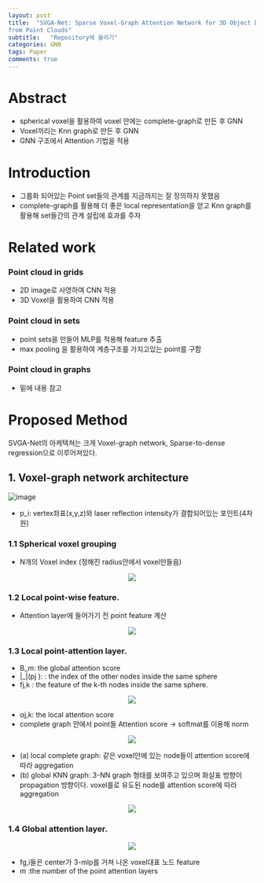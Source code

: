 ```yaml
---
layout: post
title:  "SVGA-Net: Sparse Voxel-Graph Attention Network for 3D Object Detection
from Point Clouds"
subtitle:   "Repository에 올리기"
categories: GNN
tags: Paper
comments: true
---
```


# Abstract 
+ spherical voxel을 활용하여 voxel 안에는 complete-graph로 만든 후 GNN
+ Voxel끼리는 Knn graph로 만든 후 GNN
+ GNN 구조에서 Attention 기법을 적용 


# Introduction 
+ 그룹화 되어있는 Point set들의 관계를 지금까지는 잘 정의하지 못했음
+ complete-graph를 활용해 더 좋은 local representation을 얻고  Knn graph를 활용해 set들간의 관계 설립에 효과를 주자




# Related work
### Point cloud in grids
- 2D image로 사영하여 CNN 적용 
- 3D Voxel을 활용하여 CNN 적용
### Point cloud in sets
- point sets을 만들어 MLP를 적용해 feature 추출 
- max pooling 을 활용하여 계층구조를 가지고있는 point를 구함 
### Point cloud in graphs
- 밑에 내용 참고

# Proposed Method

SVGA-Net의 아케텍쳐는 크게 Voxel-graph network, Sparse-to-dense regression으로 이루어져있다. 

## 1. Voxel-graph network architecture

![image](https://user-images.githubusercontent.com/70193130/183867315-3a1a969e-0497-4256-b1bc-5940847a2b30.png)

+ p_i: vertex좌표(x,y,z)와 laser reflection intensity가 결합되어있는 포인트(4차원)

### 1.1 Spherical voxel grouping
+ N개의 Voxel index (정해진 radius안에서 voxel만들음)

<p align="center">
  <image src="https://user-images.githubusercontent.com/70193130/183871324-9246426f-3f07-491a-b365-f35dfe859834.png" />
</p>

### 1.2 Local point-wise feature. 
+ Attention layer에 들어가기 전 point feature 계산
<p align="center">
  <image src="https://user-images.githubusercontent.com/70193130/183871339-929bdf01-6c7c-416c-b4d8-ff7b8220f8e2.png" />
</p>

### 1.3 Local point-attention layer.
+ B_m: the global attention score
+ |_|(pj ): : the
index of the other nodes inside the same sphere
+ fj,k :
the feature of the k-th nodes inside the same sphere.
<p align="center">
  <image src="https://user-images.githubusercontent.com/70193130/183869409-e9e5d06c-d245-41b6-bd3c-5dab690fbdbb.png" />
</p>

+ αj,k: the local attention score 
+ complete graph 안에서 point들 Attention score -> softmat를 이용해 norm

<p align="center">
  <image src="https://user-images.githubusercontent.com/70193130/183869434-19bbb964-1e7e-4d87-bbf9-478c97d9c9e3.png" />
</p>

+ (a) local complete graph: 같은 voxel안에 있는 node들이 attention score에 따라 aggregation
+ (b) global KNN graph: 3-NN graph 형태를 보여주고 있으며 화살표 방향이 propagation 방향이다. voxel를로 유도된 node를 attention score에 따라 aggregation



<p align="center">
  <image src="https://user-images.githubusercontent.com/70193130/183869440-fe2882a5-ab82-4dbe-8c5e-0dc0f822fa1b.png" />
</p>

### 1.4 Global attention layer.
<p align="center">
  <image src="https://user-images.githubusercontent.com/70193130/183869448-0afbfa49-f3e8-472f-ad26-0c97d6ea79bf.png" />
</p>

+ fg,i들은 center가 3-mlp를 거쳐 나온 voxel대표 노드 feature
+ m :the number of the point attention layers